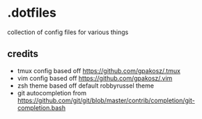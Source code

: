 # .dotfiles
collection of config files for various things

## credits 
- tmux config based off https://github.com/gpakosz/.tmux
- vim config based off https://github.com/gpakosz/.vim
- zsh theme based off default robbyrussel theme
- git autocompletion from https://github.com/git/git/blob/master/contrib/completion/git-completion.bash
